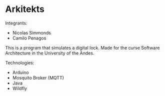 # Arkitekts
Integrants:
- Nicolas Simmonds
- Camilo Penagos

This is a program that simulates a digital lock. Made for the curse Software Architecture in the University of the Andes.

Technologies:
* Arduino
* Mosquito Broker (MQTT)
* Java
* Wildfly
